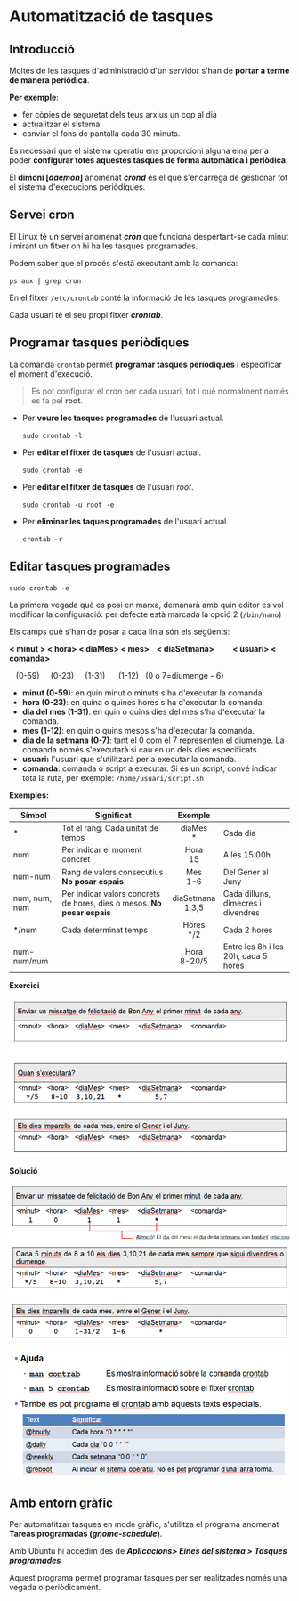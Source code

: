 # Automatització de tasques

## Introducció

Moltes de les tasques d'administració d'un servidor s'han de **portar a terme de manera periòdica**.

**Per exemple**: 
  * fer còpies de seguretat dels teus arxius un cop al dia
  * actualitzar el sistema
  * canviar el fons de pantalla cada 30 minuts.

És necessari que el sistema operatiu ens proporcioni alguna eina per a poder **configurar totes aquestes tasques de forma automàtica i periòdica**.

El **dimoni [_daemon_]** anomenat **_crond_** és el que s'encarrega de gestionar tot el sistema d'execucions periòdiques.

## Servei cron

El Linux té un servei anomenat **_cron_** que funciona despertant-se cada minut i mirant un fitxer on hi ha les tasques programades.

Podem saber que el procés s'està executant amb la comanda: 

`ps aux | grep cron`

En el fitxer `/etc/crontab` conté la informació de les tasques programades.

Cada usuari té el seu propi fitxer **_crontab_**.

## Programar tasques periòdiques

La comanda `crontab` permet **programar tasques periòdiques** i especificar el moment d'execució.

> Es pot configurar el cron per cada usuari, tot i què normalment només es fa pel **root**.

* Per **veure les tasques programades** de l'usuari actual.

  `sudo crontab -l`

* Per **editar el fitxer de tasques** de l'usuari actual.

  `sudo crontab -e`
  
* Per **editar el fitxer de tasques** de l'usuari _root_.

  `sudo crontab -u root -e`

* Per **eliminar les taques programades** de l'usuari actual.

  `crontab -r`
  
## Editar tasques programades

`sudo crontab -e`

La primera vegada què es posi en marxa, demanarà amb quin editor es vol modificar la configuració: per defecte està marcada la opció 2 (`/bin/nano`)

Els camps què s'han de posar a cada línia són els següents: 

**&lt; minut >  &lt; hora>  &lt; diaMes>  &lt; mes>  &nbsp;&nbsp;  &lt; diaSetmana>  &nbsp;&nbsp;&nbsp;&nbsp;&nbsp;&nbsp;&nbsp;&nbsp;  &lt; usuari>  &lt; comanda>**

&nbsp;&nbsp; (0-59) &nbsp;&nbsp;&nbsp; (0-23) &nbsp;&nbsp;&nbsp; (1-31)   &nbsp;&nbsp;&nbsp;&nbsp; (1-12) &nbsp;  (0 o 7=diumenge - 6)

* **minut (0-59)**: en quin minut o minuts s'ha d'executar la comanda.
* **hora (0-23)**: en quina o quines hores s'ha d'executar la comanda.
* **dia del mes (1-31)**: en quin o quins dies del mes s'ha d'executar la comanda.
* **mes (1-12)**: en quin o quins mesos s'ha d'executar la comanda.
* **dia de la setmana (0-7)**: tant el 0 com el 7 representen el diumenge. La comanda només s'executarà si cau en un dels dies especificats.
* **usuari:** l'usuari que s'utilitzarà per a executar la comanda.
* **comanda**: comanda o script a executar. Si és un script, convé indicar tota la ruta, per exemple: `/home/usuari/script.sh`

**Exemples:**

| Símbol        | Significat                                          | Exemple          |                                      |
|---------------|-----------------------------------------------------|:----------------:|--------------------------------------|
| *             | Tot el rang. Cada unitat de temps                   |     diaMes<br> *     | Cada dia                             |
| num           | Per indicar el moment concret                       |      Hora<br> 15     | A les 15:00h                         |
| num-num       | Rang de valors consecutius **No posar espais**      |      Mes<br> 1-6     | Del Gener al Juny                    |
| num, num, num | Per indicar valors concrets de hores, dies o mesos. **No posar espais** | diaSetmana<br> 1,3,5 | Cada dilluns, dimecres i divendres   |
| */num         | Cada determinat temps                               |     Hores<br> */2    | Cada 2 hores                         |
| num-num/num   |                                                     |    Hora<br> 8-20/5   | Entre les 8h i les 20h, cada 5 hores |

**Exercici**

![](/assets/US-automatitzacio1.PNG)

**Solució**

![](/assets/US-automatitzacio2.PNG)

![](/assets/US-automatitzacio3.PNG)

## Amb entorn gràfic

Per automatitzar tasques en mode gràfic, s'utilitza el programa anomenat **Tareas programadas (_gnome-schedule_)**.

Amb Ubuntu hi accedim des de **_Aplicacions> Eines del sistema > Tasques programades_**

Aquest programa permet programar tasques per ser realitzades només una vegada o periòdicament.